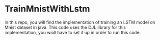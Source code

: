 # TrainMnistWithLstm
In this repo, you will find the implementation of training an LSTM model on Mnist dataset in java. This code uses the DJL library for this implementation, you wioll have to set it up in order to run this code.
